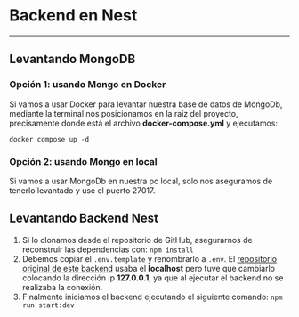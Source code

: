 
# Backend en Nest

---

## Levantando MongoDB

### Opción 1: usando Mongo en Docker

Si vamos a usar Docker para levantar nuestra base de datos de MongoDb, mediante la terminal nos posicionamos en la raíz del proyecto, precisamente donde está el archivo **docker-compose.yml** y ejecutamos:

```
docker compose up -d
```

### Opción 2: usando Mongo en local

Si vamos a usar MongoDb en nuestra pc local, solo nos aseguramos de tenerlo levantado y use el puerto 27017.

## Levantando Backend Nest

1. Si lo clonamos desde el repositorio de GitHub, asegurarnos de reconstruir las dependencias con: ``npm install``
2. Debemos copiar el ```.env.template``` y renombrarlo a ```.env```. El [repositorio original de este backend](https://github.com/Klerith/angular-nest-backend/tree/fin-seccion-25)
usaba el **localhost** pero tuve que cambiarlo colocando la dirección ip **127.0.0.1**, ya que al ejecutar el backend no se realizaba la conexión.
3. Finalmente iniciamos el backend ejecutando el siguiente comando: ``npm run start:dev``



